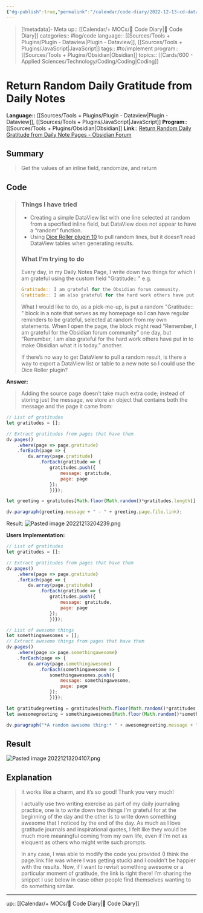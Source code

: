 ```yaml
---
{"dg-publish":true,"permalink":"/calendar/code-diary/2022-12-13-cd-dataview-return-random-daily-gratitude-from-daily-notes/","title":"Return Random Daily Gratitude from Daily Notes"}
---
```


> [!metadata]- Meta
> up:: [[Calendar/+ MOCs/🧪 Code Diary\|🧪 Code Diary]]
> categories:: #log/code 
> language:: [[Sources/Tools + Plugins/Plugin - Dataview\|Plugin - Dataview]], [[Sources/Tools + Plugins/JavaScript\|JavaScript]]
> tags:: #to/implement 
> program:: [[Sources/Tools + Plugins/Obsidian\|Obsidian]]
> topics:: [[Cards/600 - Applied Sciences/Technology/Coding/Coding\|Coding]]


# Return Random Daily Gratitude from Daily Notes
**Language::**  [[Sources/Tools + Plugins/Plugin - Dataview\|Plugin - Dataview]], [[Sources/Tools + Plugins/JavaScript\|JavaScript]]
**Program**:: [[Sources/Tools + Plugins/Obsidian\|Obsidian]]
**Link**:: [Return Random Daily Gratitude from Daily Note Pages - Obsidian Forum](https://forum.obsidian.md/t/return-random-daily-gratitude-from-daily-note-pages/34352#what-im-trying-to-do-2)

## Summary
> Get the values of an inline field, randomize, and return

## Code
> 
> ### Things I have tried
> 
> -   Creating a simple DataView list with one line selected at random from a specified inline field, but DataView does not appear to have a “random” function.
> -   Using [Dice Roller plugin 10](https://github.com/valentine195/obsidian-dice-roller) to pull random lines, but it doesn’t read DataView tables when generating results.
> 
> ### What I’m trying to do
> 
> Every day, in my Daily Notes Page, I write down two things for which I am grateful using the custom field "Gratitude:: " e.g.
> 
> ```rust
> Gratitude:: I am grateful for the Obsidian forum community.
> Gratitude:: I am also grateful for the hard work others have put in to making Obsidian what it is today.
> ```
> 
> What I would like to do, as a pick-me-up, is put a random "Gratitude:: " block in a note that serves as my homepage so I can have regular reminders to be grateful, selected at random from my own statements. When I open the page, the block might read “Remember, I am grateful for the Obsidian forum community” one day, but “Remember, I am also grateful for the hard work others have put in to make Obsidian what it is today.” another.
> 
> If there’s no way to get DataView to pull a random result, is there a way to export a DataView list or table to a new note so I could use the Dice Roller plugin?

**Answer:**
> Adding the source page doesn’t take much extra code; instead of storing just the message, we store an object that contains both the message and the page it came from:
```js
// List of gratitudes
let gratitudes = [];

// Extract gratitudes from pages that have them
dv.pages()
	.where(page => page.gratitude)
	.forEach(page => {
		dv.array(page.gratitude)
			.forEach(gratitude => {
				gratitudes.push({
					message: gratitude,
					page: page
				});
				})});

let greeting = gratitudes[Math.floor(Math.random()*gratitudes.length)] 

dv.paragraph(greeting.message + " - " + greeting.page.file.link);
```
Result: 
![Pasted image 20221213204239.png](/img/user/Extras/Attachments/Pasted%20image%2020221213204239.png)

**Users Implementation:**
```js
// List of gratitudes
let gratitudes = [];

// Extract gratitudes from pages that have them
dv.pages()
	.where(page => page.gratitude)
	.forEach(page => {
		dv.array(page.gratitude)
			.forEach(gratitude => {
				gratitudes.push({
					message: gratitude,
					page: page
				});
				})});

// List of awesome things
let somethingawesomes = [];
// Extract awesome things from pages that have them
dv.pages()
	.where(page => page.somethingawesome)
	.forEach(page => {
		dv.array(page.somethingawesome)
			.forEach(somethingawesome => {
				somethingawesomes.push({
					message: somethingawesome,
					page: page
				});
				})});

let gratitudegreeting = gratitudes[Math.floor(Math.random()*gratitudes.length)] 
let awesomegreeting = somethingawesomes[Math.floor(Math.random()*somethingawesomes.length)]

dv.paragraph("*A random awesome thing:* " + awesomegreeting.message + " (" + awesomegreeting.page.file.link + ")" + "<br>" + "*Practice gratitude:* " + gratitudegreeting.message + " (" + gratitudegreeting.page.file.link + ")");
```



## Result
![Pasted image 20221213204107.png](/img/user/Extras/Attachments/Pasted%20image%2020221213204107.png)

## Explanation
> It works like a charm, and it’s so good! Thank you very much!
> 
> I actually use two writing exercise as part of my daily journaling practice, one is to write down two things I’m grateful for at the beginning of the day and the other is to write down something awesome that I noticed by the end of the day. As much as I love gratitude journals and inspirational quotes, I felt like they would be much more meaningful coming from my own life, even if I’m not as eloquent as others who might write such prompts.
> 
> In any case, I was able to modify the code you provided (I think the page.link.file was where I was getting stuck) and I couldn’t be happier with the results. Now, if I want to revisit something awesome or a particular moment of gratitude, the link is right there! I’m sharing the snippet I use below in case other people find themselves wanting to do something similar.
---

up:: [[Calendar/+ MOCs/🧪 Code Diary\|🧪 Code Diary]]